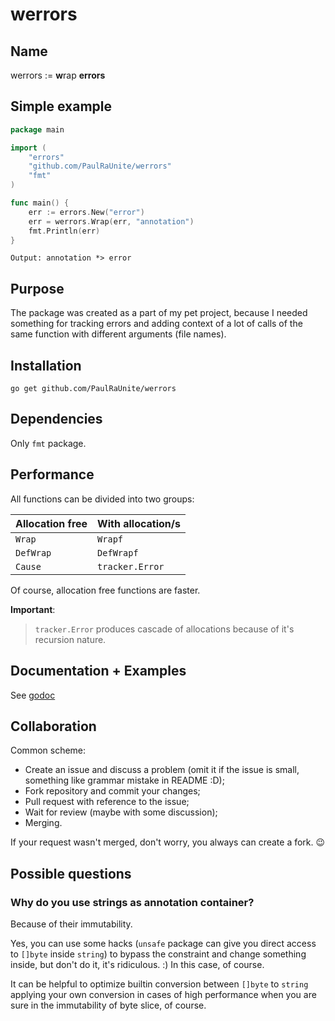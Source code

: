 # werrors

## Name

werrors := **w**rap **errors**

## Simple example

```go
package main

import (
    "errors"
    "github.com/PaulRaUnite/werrors"
    "fmt"
)

func main() {
    err := errors.New("error")
    err = werrors.Wrap(err, "annotation")
    fmt.Println(err)
}
```
`Output: annotation *> error`

## Purpose

The package was created as a part of my pet project,
because I needed something for tracking
errors and adding context of a lot of
calls of the same function with different arguments
(file names).

## Installation

`go get github.com/PaulRaUnite/werrors`

## Dependencies

Only `fmt` package.

## Performance

All functions can be divided into two groups:

Allocation free | With allocation/s
----------------|----------------
`Wrap`          | `Wrapf`
`DefWrap`       | `DefWrapf`
`Cause`         | `tracker.Error`

Of course, allocation free functions are faster.

**Important**:
  > `tracker.Error` produces cascade of allocations
  > because of it's recursion nature.
  
## Documentation + Examples

See [godoc](https://godoc.com/github.com/PaulRaUnite/werrors)

## Collaboration

Common scheme:
 - Create an issue and discuss a problem
  (omit it if the issue is small, something like
   grammar mistake in README :D);
 - Fork repository and commit your changes;
 - Pull request with reference to the issue;
 - Wait for review (maybe with some discussion);
 - Merging.

If your request wasn't merged, don't worry, you always
can create a fork. :wink:

## Possible questions

### Why do you use strings as annotation container?

Because of their immutability.

Yes, you can use some hacks (`unsafe` package can give
you direct access to `[]byte` inside `string`) to bypass
the constraint and change something inside,
but don't do it, it's ridiculous. :)
In this case, of course.
 
It can be helpful to optimize builtin conversion between
`[]byte` to `string` applying your own conversion 
in cases of high performance when you are sure 
in the immutability of byte slice, of course.